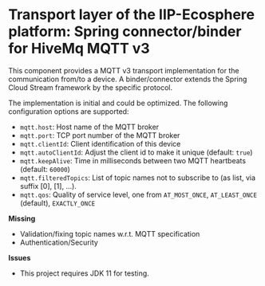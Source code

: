 # Transport layer of the IIP-Ecosphere platform: Spring connector/binder for HiveMq MQTT v3

This component provides a MQTT v3 transport implementation for the communication from/to a device. A binder/connector 
extends the Spring Cloud Stream framework by the specific protocol.

The implementation is initial and could be optimized. The following configuration options are supported:
 * `mqtt.host`: Host name of the MQTT broker
 * `mqtt.port`: TCP port number of the MQTT broker
 * `mqtt.clientId`: Client identification of this device
 * `mqtt.autoClientId`: Adjust the client id to make it unique (default: `true`)
 * `mqtt.keepAlive`: Time in milliseconds between two MQTT heartbeats (default: `60000`)
 * `mqtt.filteredTopics`: List of topic names not to subscribe to (as list, via suffix [0], [1], ...).
 * `mqtt.qos`: Quality of service level, one from `AT_MOST_ONCE`, `AT_LEAST_ONCE` (default), `EXACTLY_ONCE`

**Missing**
- Validation/fixing topic names w.r.t. MQTT specification
- Authentication/Security

**Issues**
- This project requires JDK 11 for testing.